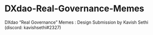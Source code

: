 # DXdao-Real-Governance-Memes
DXdao “Real Governance” Memes : Design Submission by Kavish Sethi (discord: kavishsethi#2327)
